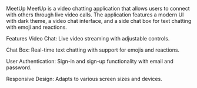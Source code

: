   MeetUp
MeetUp is a video chatting application that allows users to connect with others through live video calls. 
The application features a modern UI with dark theme, a video chat interface, and a side chat box for text chatting with emoji and reactions.

  Features
Video Chat: Live video streaming with adjustable controls.

Chat Box: Real-time text chatting with support for emojis and reactions.

User Authentication: Sign-in and sign-up functionality with email and password.

Responsive Design: Adapts to various screen sizes and devices.
